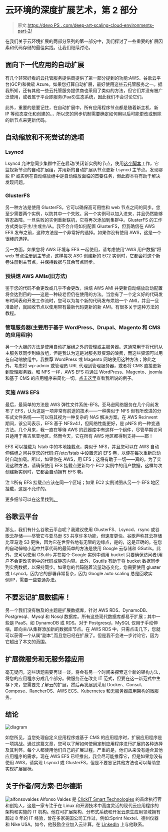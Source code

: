 # 云环境的深度扩展艺术，第 2 部分

> 原文:[https://devo PS . com/deep-art-scaling-cloud-environments-part-2/](https://devops.com/deep-art-scaling-cloud-environments-part-2/)

在我们关于云环境扩展的两部分系列的第一部分中，我们探讨了一些重要的扩展因素和代码存储的最佳实践。让我们继续讨论。

## 面向下一代应用的自动扩展

有几个非常好看的云托管服务提供商提供了第一部分提到的功能:AWS、谷歌云平台(GCP)和微软 Azure。如果您打算自动扩展，最好使用这些云托管服务之一。据我所知，还有其他一些云托管服务提供商也采用了类似的方法，但它们并没有被广泛使用，或者属于平台即服务(PaaS)生态系统，因此我们不会讨论它们。

此外，重要的是要记住，在自动扩展中，所有应用程序节点都是随着新主机、新 IP 等动态变化和创建的。，所以您的同步机制需要确定如何用以后可能更改或删除的新节点来更新代码。

## 自动缩放和不死尝试的选项

### Lsyncd

Lsyncd 允许您同步集群中正在启动/关闭新实例的节点，使用[这个脚本](https://github.com/zynesis/lsyncd-aws-autoscaling)工作，它监视新节点的自动扩展组，并用新的自动扩展从节点更新 Lsyncd 主节点。发现哪些 IP 或实例在自动缩放组中是自动缩放面临的首要任务，但此脚本将有助于解决发现问题。

### GlusterFS

另一种方法是使用 GlusterFS，它可以确保高可用性和 web 节点之间的同步。您至少需要两个实例，以防其中一个失败。另一个实例可以加入进来，并且仍然能够容忍故障。一旦失败的实例重新联机，它将再次添加到集群中。GlusterFS 的工作方式类似于主/主或主/从。我不会介绍如何配置 GlusterFS，但我确信在 AWS EFS 发布之前，这种方法是一个非常好的选择。如果你没有使用 AWS，这是一个很棒的选择。

另一方面，如果您将 AWS 环境与 EFS 一起使用，请考虑使用“AWS 用户数据”将 web 节点注册到主节点，这样每次 ASG 创建新的 EC2 实例时，它都会将这个新卷注册到主节点，并保持数据与其余节点同步。

### 预烘焙 AWS AMIs(旧方法)

鉴于您的代码不会更改或几乎不会更改，烘焙 AWS AMI 并更新自动缩放启动配置将会达到目的——这是一种较老但仍在使用的方法。当您有了一个定义好的代码发布时间表和开发工作流时，您可以为每个新的代码发布烘焙一个 AMI，并且一旦准备好，就回收节点以使用带有最新代码更新的新 AMI。有很多关于这种方法的教程。

### 管理服务器(主要用于基于 WordPress、Drupal、Magento 和 CMS 的应用程序)

另一个大胆的方法是使用自动扩展组之外的管理或主服务器。这通常用于将代码从主服务器同步到缩放组，但是我认为这是对服务器资源的浪费，而这些资源可以用在自动缩放组中。我推荐 WordPress 或 Magento 网站使用这种方法；除此之外，考虑将 wp-admin 或管理员 URL 代理到管理服务器，或者将 CMS 直接更新到管理服务器。和 NFS 一样，AWS EFS 将通过 WordPress、Magento、joomla 和基于 CMS 的应用程序来简化一切。[点击这里](https://harish11g.blogspot.mx/2012/01/scaling-wordpress-aws-amazon-ec2-high.html)查看我所说的例子。

### 实施 AWS EFS

最后，最简单的方法是 AWS 弹性文件系统-EFS。亚马逊网络服务在几个月前发布了 EFS，认为这是一项非常有前途的技术——一种类似于 NFS 但有所改进的分布式文件系统——可以将其视为一种复杂的 NAS 解决方案。在 AWS Re:invent 期间，该公司表示，EFS 基于 NFSv4.1，但网络性能更好，是 pNFS 的一种变通方法。几个月来，我一直在等待 AWS 的武器库中有这样一个组件，尽管早期访问只适用于弗吉尼亚地区。然而今天，它在所有 AWS 地区都得到支持——耶！

EFS 可以挂载为 fstab 中的本地挂载点，类似于 NFS，并且您可以在 AWS 自动伸缩组之间共享您的代码:在/etc/fstab 中设置您的 EFS 卷，以便在每次重新启动时自动加载。所以，如果你在 AWS，用 EFS；这将有助于一切——真的。为了实现这种方法，请确保使用 EFS 挂载点更新每个 EC2 实例中的用户数据，这样每次创建新实例时，它都会自动拥有 EFS 卷。

注 1:所有 EFS 挂载点应该在同一个区域；如果 EC2 实例试图从另一个 EFS 地区挂载，这是不允许的。

更多细节可以在这里找到[。](http://www.julianwraith.com/2016/07/aws-elastic-file-system/)

## 谷歌云平台

那么，我们有什么谷歌云平台呢？我建议使用 GlusterFS、Lsyncd、rsync 或谷歌云存储——尽管它与亚马逊 S3 共享许多功能，但速度更快。谷歌声称其云存储比亚马逊 S3 更快，因为它在世界各地有无限的边缘点，是的，这是正确的。在您的自动伸缩小组中共享代码的最简单的方法是使用 Google 云存储和 GSutils。此外，您可以使用 GSutils 并在每个 Google 实例中调用 bucket 只要确保访问者/用户不会更改实例中的代码或静态内容。此外，Gsutils 有助于将 bucket 数据同步到实例数据，以保持同步。如果您的代码随着流量动态变化，您需要使用 gluster 或 Lsyncd，因为它的部署非常复杂，因为 Google auto scaling 总是回收实例/IP，需要一些变通办法。

## 不要忘记扩展数据库！

另一个我们没有触及的主题是扩展数据库，针对 AWS RDS、DynamoDB、Postgresql、Mysql 和 Nosql 数据库。所有这些现代数据库都易于扩展；其中一些是 PaaS，如 DynamoDB 或 RDS。对于 Postgresql，MySQL 仅用于手动伸缩，即向主/从集群添加新的数据库节点。在 AWS RDS 中，只需点击几下，您就可以获得一个从属“副本”,而且您已经在扩展了。但是我不会进一步讨论它，因为它超出了本文的范围。

## 扩展微服务和无服务器应用

毫无疑问，这些话题需要再谈一谈。将会有另一个时间来探索这个新的架构方法，将您的应用程序分成几个部分。微服务正在改变 IT 范式，但要在这一新范式中生存下来，您需要先了解云的扩展，然后再发展到采用 Docker、Consul、Compose、RancherOS、AWS ECS、Kubernetes 和无服务器应用架构的微服务。

## 结论

![diagram](../Images/fc56c53831146b3d6de3ed9d9c5a7555.png)

如您所见，当您处理自定义应用程序或基于 CMS 的应用程序时，扩展应用程序是一项挑战。通过这篇文章，您可以了解如何使用定制应用程序进行扩展的各种选择及其利弊。每个人都使用他们自己的扩展过程，严重的是，他们从来没有适合其他应用程序的需求。现在 AWS EFS 已经推出，我会尽可能推荐它，但是如果您没有使用 AWS，请实现 Lsyncd 或 GlusterFS，但是不要忘记其他方法也可以帮助您实现扩展目标。

## 关于作者/阿方索·巴尔德斯

![alfonsovaldes](../Images/bf5c1cc2140e70a5c792b8948237a7db.png) Alfonso Valdes 是 [ClickIT Smart Technologies](https://www.clickittech.com/) 的首席执行官和创始人，这是一家专注于在 Linux 和开源技术中高度灵活的现代云应用程序的架构和实施的 IT 机构。他在可扩展架构、分布式系统和开发云原生应用领域拥有超过 8 年的 IT 经验，曾在多家美国公司工作过，例如:Sprint Nextel、德州仪器和 Nike USA。如今，他鼓励企业加入云计算。在 [LinkedIn](https://mx.linkedin.com/in/alfonso-valdes-75a55714) 上与他联系。